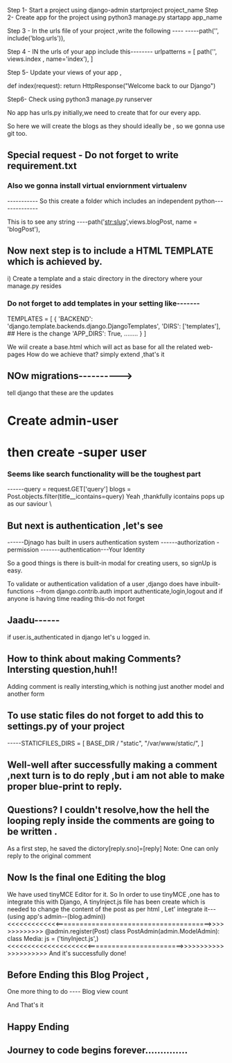 <!-- Do not foget to pip install -r requirement.txt -->

Step 1- Start a project using django-admin startproject project_name
Step 2- Create app for the project using python3 manage.py startapp app_name

Step 3 - In the urls file of your project ,write the following ----
    -----path('', include('blog.urls')),

Step 4 - IN the urls of your app include this--------
urlpatterns = [
    path('', views.index , name='index'),
]

Step 5- Update your views of your app ,

def index(request):
    return HttpResponse("Welcome back to our Django")

Step6- Check using python3 manage.py runserver


No app has urls.py initially,we need to create that for our every app.


So here we will create the blogs as they should ideally be , so we gonna use git too.

## Special request - Do not forget to write requirement.txt

###  Also we gonna install virtual enviornment virtualenv
----------- So this create a folder which includes an independent python--------------

This is to see any string ----path('<str:slug>',views.blogPost, name = 'blogPost'),

## Now next step is to include a HTML TEMPLATE which is achieved by.
i) Create a template and a staic directory in the directory where your manage.py resides
### Do not forget to add templates in your setting like-------
TEMPLATES = [
    {
        'BACKEND': 'django.template.backends.django.DjangoTemplates',
        'DIRS': ['templates'],         ## Here is the change
        'APP_DIRS': True,
        ........
    }
]


We wiil create a base.html which will act as base for all the related web-pages
How do we achieve that?
simply extend ,that's it

## NOw migrations---------->
tell django that these are the updates

# Create admin-user

# then create -super user

### Seems like search functionality will be the toughest part
------query = request.GET['query']
    blogs = Post.objects.filter(title__icontains=query)
    Yeah ,thankfully icontains pops up as our saviour \

## But next is authentication ,let's see
------Djnago has built in users authentication system
------authorization -permission
-------authentication---Your Identity

<!-- Django authentication is general ,can be used for any type of website,whenther blog ,or online search sites-->
So a good things is there is built-in modal for creating users, so signUp is easy.

To validate or authentication validation of a user ,django does have inbuilt- functions
--from django.contrib.auth import authenticate,login,logout
and if anyone is having time reading this-do not forget 
## Jaadu------
if user.is_authenticated in django let's u logged in.

## How to think about making Comments? Intersting question,huh!!
Adding comment is really intersting,which is nothing just another model and another form 

## To use static files do not forget to add this to settings.py of your project
-----STATICFILES_DIRS = [
    BASE_DIR / "static",
    "/var/www/static/",
]

## Well-well after successfully making a comment ,next turn is to do reply ,but i am not able to make proper blue-print to reply.

## Questions? I couldn't resolve,how the hell the looping reply inside the comments are going to be written .
As a first step, he saved the dictory[reply.sno]=[reply]
Note: One can only reply to the original comment

## Now Is the final one Editing the blog 
 We have used tinyMCE Editor for it.
 So In order to use tinyMCE ,one has to integrate this with Django,
 A tinyInject.js file has been create which is needed to change the content of the post as per html ,
 Let' integrate it---(using app's admin--(blog.admin))
 <<<<<<<<<<<<<=======================================>>>>>>>>>>>>>
    @admin.register(Post)
    class PostAdmin(admin.ModelAdmin):
    class Media:
        js  = ('tinyInject.js',)
<<<<<<<<<<<<<<<<<<<<<========================>>>>>>>>>>>>>>>>>>>>>
 And it's successfully done! 
 

 ## Before Ending this Blog Project ,
 One more thing to do ---- Blog view count
 
 And That's it 
 ## Happy Ending
 ## Journey to code begins forever..............
 
